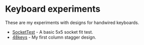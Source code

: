 # Keyboard experiments

These are my experiments with designs for handwired keyboards.

- [SocketTest](SocketTest/) - A basic 5x5 socket fit test.
- [48keys](48keys/) - My first column stagger design.
